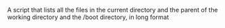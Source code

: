 A script that lists all the files  in the current directory and the parent of the working directory and the /boot directory, in long format
